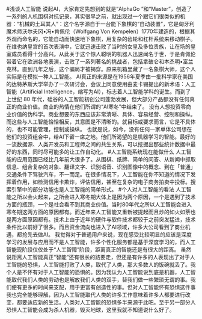 ﻿#浅谈人工智能
说起AI，大家肯定先想到的就是“AlphaGo ”和“Master”，创造了一系列的人机围棋对抗记录，其实很早之前，就出现过一个跟它们很类似的机器：“机械的土耳其人”：这个名字源自于一台能下象棋的“自动装置”，它是匈牙利魔术师沃尔夫冈•冯•肯佩伦（Wolfgang Von Kempelen）1770年建造的，根据其外观而命名的，它能自动而快速地下象棋，用复杂的齿轮和杠杆系统来移动棋子。在维也纳皇宫的首次表演中，它就迅速击败了当时的女皇及多位贵族，让在场的皇室成员看得十分高兴。从此关于这个惊人聪明的机器人迅速闻名于世，于是肯佩伦带着它在欧洲各地表演，击败了一系列著名的挑战者，包括拿破仑和本杰明•富兰克林。直到几年之后，这个骗局才被揭穿。原来机箱里藏了一名象棋大师，这个人实际是在模拟一种人工智能。 
AI真正的来源是在1956年夏季由一批科学家在美国的达特茅斯大学举办了一次研讨会，会议上同意使用由麦卡锡提出的新术语：人工智能（Artificial Intelligence，缩写为AI），标志着人工智能学科的诞生。而到了上世纪 80 年代，硅谷的人工智能初创公司蓬勃发展，但大部分产品都没有任何真正的商业价值。商业的热情在他们所谓的“AI寒冬”中结束了。 
没有人想投资零商业价值的伪科学。商业想要的东西应该非常清晰、具体、容易经营、控制和操纵。而这些与人工智能恰恰相反，其意图是不清晰的。就目标或要求而言，它是不具体的，也不可能管理，控制或操纵。 
也就是说，如今，没有任何一家单体公司想在他们的投资组合中，给AI下留一席之地。他们所渴望的是机器学习的智能。最好的一流数据源、人类开发员和工程师之间的共生关系，可以挖掘出那些统计数据中最好的东西，同时尽可能多的让工作自动化。
#人工智能系统现在能做什么
人工智能的应用范围已经比几年前大很多了。从围棋、纸牌、简单的问答、从新闻中抓取信息、组合复杂的对象、翻译文字、识别语音、识别图像中的概念、到在「普通」交通条件下驾驶汽车，不一而足。在很多情况下，人工智能在你不知道的情况下发挥着作用，如检测信用卡欺诈，评估信用，甚至在复杂的电子商务拍卖中投标。搜索引擎中的部分功能也是人工智能的简单形式。
#个人对人工智能的看法
人工智能之所以会火起来，之所会进入寒冬期大体上是因为两个原因，一个是遇到了技术方面的瓶颈，一个是社会看不到其商业价值。当时80年代之所以人工智能会进入寒冬期这两方面的原因都有。而近年来人工智能又重新被提起而且炒的如火如荼也是两方面原因都有。技术上由于近年的硬件与软件技术都较于之前突发猛进，技术条件比以前好了很多。而且资金流向也进入了AI领域，许多大公司看到了商业机遇，都抢先去做AI。
我觉得对于普通用户来说，现在感受比较明显的应该是深度学习的发展与应用而不是人工智能，许多个性化服务都是基于深度学习的，而人工智能现阶段仅仅处于“人工智障”阶段，距离真正的智能还是有很大的距离。
虽然说距离人工智能真正“智能”还有很长的路要走，但还是有许多的人表现出了对于人工智能的恐惧，人工智能打败了人类，取代了人类，那大多数人的饭碗就丢了。我个人是不怀有对于人工智能的恐惧的。因为我认为人工智能说到底是机器，人工智能取代我们人类的劳动也是解放我们人类的双手，替我们做一些繁琐无谓的事。我们便有更多的时间来支配，用于更富有创造性的事。但对人工智能怀有恐惧这件事我也完全能够理解，因为人工智能取代人类的许多工作意味着许多人都要进行改变，都要适应新的生活。人类对人工智能的恐惧多半来源于此吧。至于另一部分人恐惧人工智能会成为杀人机器，毁灭地球，这里我就不知道说什么好了。
